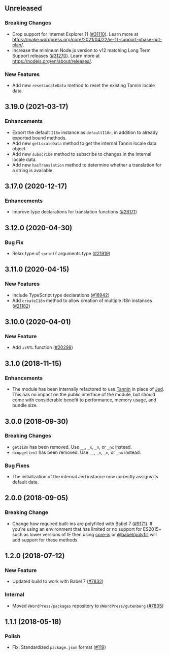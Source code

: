 <!-- Learn how to maintain this file at https://github.com/WordPress/gutenberg/tree/HEAD/packages#maintaining-changelogs. -->

## Unreleased

### Breaking Changes

-   Drop support for Internet Explorer 11 ([#31110](https://github.com/WordPress/gutenberg/pull/31110)). Learn more at https://make.wordpress.org/core/2021/04/22/ie-11-support-phase-out-plan/.
-   Increase the minimum Node.js version to v12 matching Long Term Support releases ([#31270](https://github.com/WordPress/gutenberg/pull/31270)). Learn more at https://nodejs.org/en/about/releases/.

### New Features

-   Add new `resetLocaleData` method to reset the existing Tannin locale data.

## 3.19.0 (2021-03-17)

### Enhancements

-   Export the default `I18n` instance as `defaultI18n`, in addition to already exported bound methods.
-   Add new `getLocaleData` method to get the internal Tannin locale data object.
-   Add new `subscribe` method to subscribe to changes in the internal locale data.
-   Add new `hasTranslation` method to determine whether a translation for a string is available.

## 3.17.0 (2020-12-17)

### Enhancements

-   Improve type declarations for translation functions ([#26171](https://github.com/WordPress/gutenberg/pull/26171))

## 3.12.0 (2020-04-30)

### Bug Fix

-   Relax type of `sprintf` arguments type ([#21919](https://github.com/WordPress/gutenberg/pull/21919))

## 3.11.0 (2020-04-15)

### New Features

-   Include TypeScript type declarations ([#18942](https://github.com/WordPress/gutenberg/pull/18942))
-   Add `createI18n` method to allow creation of multiple i18n instances ([#21182](https://github.com/WordPress/gutenberg/pull/21182))

## 3.10.0 (2020-04-01)

### New Feature

-   Add `isRTL` function ([#20298](https://github.com/WordPress/gutenberg/pull/20298))

## 3.1.0 (2018-11-15)

### Enhancements

-   The module has been internally refactored to use [Tannin](https://github.com/aduth/tannin) in place of [Jed](https://github.com/messageformat/Jed/). This has no impact on the public interface of the module, but should come with considerable benefit to performance, memory usage, and bundle size.

## 3.0.0 (2018-09-30)

### Breaking Changes

-   `getI18n` has been removed. Use `__`, `_x`, `_n`, or `_nx` instead.
-   `dcnpgettext` has been removed. Use `__`, `_x`, `_n`, or `_nx` instead.

### Bug Fixes

-   The initialization of the internal Jed instance now correctly assigns its default data.

## 2.0.0 (2018-09-05)

### Breaking Change

-   Change how required built-ins are polyfilled with Babel 7 ([#9171](https://github.com/WordPress/gutenberg/pull/9171)). If you're using an environment that has limited or no support for ES2015+ such as lower versions of IE then using [core-js](https://github.com/zloirock/core-js) or [@babel/polyfill](https://babeljs.io/docs/en/next/babel-polyfill) will add support for these methods.

## 1.2.0 (2018-07-12)

### New Feature

-   Updated build to work with Babel 7 ([#7832](https://github.com/WordPress/gutenberg/pull/7832))

### Internal

-   Moved `@WordPress/packages` repository to `@WordPress/gutenberg` ([#7805](https://github.com/WordPress/gutenberg/pull/7805))

## 1.1.1 (2018-05-18)

### Polish

-   Fix: Standardized `package.json` format ([#119](https://github.com/WordPress/packages/pull/119))
